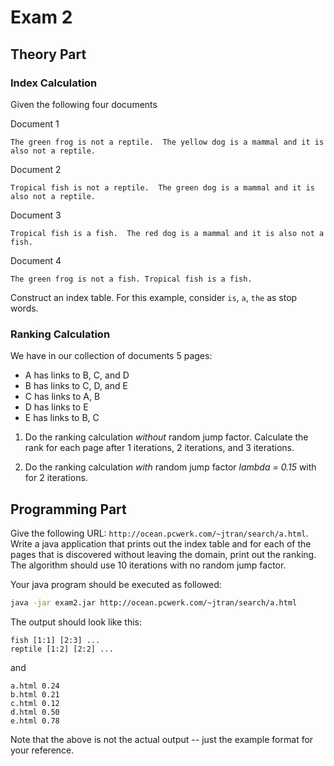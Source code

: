 # Exam 2

## Theory Part

### Index Calculation

Given the following four documents

Document 1
```
The green frog is not a reptile.  The yellow dog is a mammal and it is also not a reptile.
```

Document 2
```
Tropical fish is not a reptile.  The green dog is a mammal and it is also not a reptile.
```

Document 3
```
Tropical fish is a fish.  The red dog is a mammal and it is also not a fish.
```

Document 4
```
The green frog is not a fish. Tropical fish is a fish.
```

Construct an index table.  For this example, consider `is`, `a`, `the` as stop words.

### Ranking Calculation

We have in our collection of documents 5 pages:

* A has links to B, C, and D
* B has links to C, D, and E
* C has links to A, B
* D has links to E
* E has links to B, C

1. Do the ranking calculation *without* random jump factor.  Calculate the rank for each page after 1 iterations, 2 iterations, and 3 iterations. 

2. Do the ranking calculation *with* random jump factor _lambda = 0.15_ with for 2 iterations.

## Programming Part 

Give the following URL: `http://ocean.pcwerk.com/~jtran/search/a.html`.  Write a java application that prints out the index table and for each of the pages that is discovered without leaving the domain, print out the ranking.  The algorithm should use 10 iterations with no random jump factor.

Your java program should be executed as followed:

```bash
java -jar exam2.jar http://ocean.pcwerk.com/~jtran/search/a.html
```

The output should look like this:

```
fish [1:1] [2:3] ...
reptile [1:2] [2:2] ...
```
and

```
a.html 0.24
b.html 0.21
c.html 0.12
d.html 0.50
e.html 0.78
```

Note that the above is not the actual output -- just the example format for your reference.


